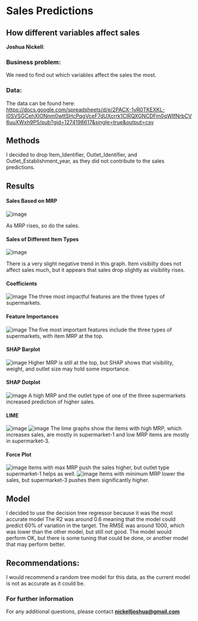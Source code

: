 # Sales Predictions
## How different variables affect sales

**Joshua Nickell**: 

### Business problem:

We need to find out which variables affect the sales the most.

### Data:
The data can be found here: https://docs.google.com/spreadsheets/d/e/2PACX-1vR0TKEXKL-l0SVSGCehXIONnm0wttSHcPqgVceF7dUXcrrk1ClRQXGNCDFm0qWIfNrbCV6uuXWxh9P5/pub?gid=1274198617&single=true&output=csv


## Methods
I decided to drop Item_Identifier, Outlet_Identifier, and Outlet_Establishment_year, as they did not contribute to the sales predictions. 

## Results

#### Sales Based on MRP
![image](https://user-images.githubusercontent.com/85464771/202827982-aeb764b3-5fe1-4c43-bd66-9818b288355c.png)

As MRP rises, so do the sales.

#### Sales of Different Item Types
![image](https://user-images.githubusercontent.com/85464771/202827990-e871e618-76db-4439-888e-7d2a26c34ce4.png)

There is a very slight negative trend in this graph. Item visibilty does not affect sales much, but it appears that sales drop slightly as visibility rises.

#### Coefficients
![image](https://github.com/Josh-XS/Sales-predictions/blob/main/LinearRegression.png)
The three most impactful features are the three types of supermarkets.

#### Feature Importances
![image](https://github.com/Josh-XS/Sales-predictions/blob/main/DecisionTree.png)
The five most important features include the three types of supermarkets, with item MRP at the top.

#### SHAP Barplot
![image](https://github.com/Josh-XS/Sales-predictions/blob/main/images/SHAPBar.png)
Higher MRP is still at the top, but SHAP shows that visibility, weight, and outlet size may hold some importance.

#### SHAP Dotplot
![image](https://github.com/Josh-XS/Sales-predictions/blob/main/images/SHAPBar.png)
A high MRP and the outlet type of one of the three supermarkets increased prediction of higher sales.

#### LIME
![image](https://github.com/Josh-XS/Sales-predictions/blob/main/images/LIMEhigh.png)
![image](https://github.com/Josh-XS/Sales-predictions/blob/main/images/LIMElow.png)
The lime graphs show the items with high MRP, which increases sales, are mostly in supermarket-1 and low MRP items are mostly in supermarket-3.

#### Force Plot
![image](https://github.com/Josh-XS/Sales-predictions/blob/main/images/force_high.png)
Items with max MRP push the sales higher, but outlet type supermarket-1 helps as well.
![image](https://github.com/Josh-XS/Sales-predictions/blob/main/images/force_low.png)
Items with minimum MRP lower the sales, but supermarket-3 pushes them significantly higher.

## Model

I decided to use the decision tree regressor because it was the most accurate model
The R2 was around 0.6 meaning that the model could predict 60% of variation in the target.
The RMSE was around 1000, which was lower than the other model, but still not good.
The model would perform OK, but there is some tuning that could be done, or another model that may perform better.

## Recommendations:

I would recommend a random tree model for this data, as the current model is not as accurate as it could be.

### For further information


For any additional questions, please contact **nickelljoshua@gmail.com**
